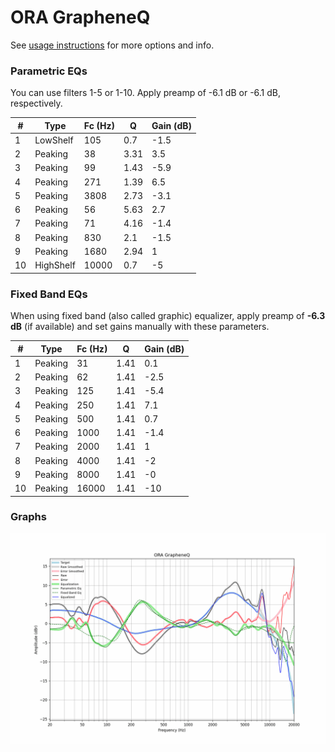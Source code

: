 # ORA GrapheneQ
See [usage instructions](https://github.com/jaakkopasanen/AutoEq#usage) for more options and info.

### Parametric EQs
You can use filters 1-5 or 1-10. Apply preamp of -6.1 dB or -6.1 dB, respectively.

|   # | Type      |   Fc (Hz) |    Q |   Gain (dB) |
|-----|-----------|-----------|------|-------------|
|   1 | LowShelf  |       105 | 0.7  |        -1.5 |
|   2 | Peaking   |        38 | 3.31 |         3.5 |
|   3 | Peaking   |        99 | 1.43 |        -5.9 |
|   4 | Peaking   |       271 | 1.39 |         6.5 |
|   5 | Peaking   |      3808 | 2.73 |        -3.1 |
|   6 | Peaking   |        56 | 5.63 |         2.7 |
|   7 | Peaking   |        71 | 4.16 |        -1.4 |
|   8 | Peaking   |       830 | 2.1  |        -1.5 |
|   9 | Peaking   |      1680 | 2.94 |         1   |
|  10 | HighShelf |     10000 | 0.7  |        -5   |

### Fixed Band EQs
When using fixed band (also called graphic) equalizer, apply preamp of **-6.3 dB** (if available) and set gains manually with these parameters.

|   # | Type    |   Fc (Hz) |    Q |   Gain (dB) |
|-----|---------|-----------|------|-------------|
|   1 | Peaking |        31 | 1.41 |         0.1 |
|   2 | Peaking |        62 | 1.41 |        -2.5 |
|   3 | Peaking |       125 | 1.41 |        -5.4 |
|   4 | Peaking |       250 | 1.41 |         7.1 |
|   5 | Peaking |       500 | 1.41 |         0.7 |
|   6 | Peaking |      1000 | 1.41 |        -1.4 |
|   7 | Peaking |      2000 | 1.41 |         1   |
|   8 | Peaking |      4000 | 1.41 |        -2   |
|   9 | Peaking |      8000 | 1.41 |        -0   |
|  10 | Peaking |     16000 | 1.41 |       -10   |

### Graphs
![](./ORA%20GrapheneQ.png)
